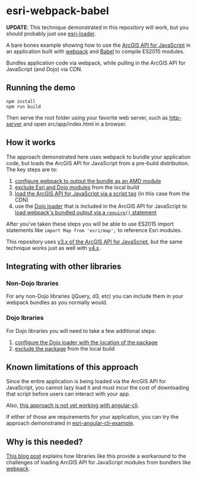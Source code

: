 # esri-webpack-babel

**UPDATE**: This technique demonstrated in this repository will work, but you should probably just use [esri-loader](https://github.com/Esri/esri-loader/).

A bare bones example showing how to use the
[ArcGIS API for JavaScript](https://developers.arcgis.com/javascript/) in an application built with [webpack](https://webpack.github.io/) and  [Babel](https://babeljs.io/) to compile ES2015 modules.

Bundles application code via webpack, while pulling in the ArcGIS API for JavaScript (and Dojo) via CDN.

## Running the demo

```
npm install
npm run build
```

Then serve the root folder using your favorite web server, such as [http-server](https://www.npmjs.com/package/http-server) and open src/app/index.html in a browser.

## How it works

The approach demonstrated here uses webpack to bundle your application code, but loads the ArcGIS API for JavaScript from a pre-build distribution. The key steps are to:
 1. [configure webpack to output the bundle as an AMD module](webpack.config.js#L17)
 1. [exclude Esri and Dojo modules](webpack.config.js#L50-L53) from the local build
 1. [load the ArcGIS API for JavaScript via a script tag](src/app/index.html#L33) (in this case from the CDN)
 1. use the [Dojo loader](https://dojotoolkit.org/reference-guide/1.10/loader/) that is included in the ArcGIS API for JavaScript to [load webpack's bundled output via a `require()` statement](src/app/index.html#L39)

After you've taken these steps you will be able to use ES2015 import statements like `import Map from 'esri/map';` to reference Esri modules.

This repository uses [v3.x of the ArcGIS API for JavaScript](https://developers.arcgis.com/javascript/3/), but the same technique works just as well with [v4.x](https://developers.arcgis.com/javascript/latest/guide/discover/index.html).

## Integrating with other libraries

### Non-Dojo lbraries
For any non-Dojo libraries (jQuery, d3, etc) you can include them in your webpack bundles as you normally would.

### Dojo lbraries
For Dojo libraries you will need to take a few additional steps:
 1. [configure the Dojo loader with the location of the package](src/app/index.html#L20-L31)
 1. [exclude the package](webpack.config.js#L57) from the local build

## Known limitations of this approach
Since the entire application is being loaded via the ArcGIS API for JavaScript, you cannot lazy load it and must incur the cost of downloading that script before users can interact with your app.

Also, [this approach is not yet working with angular-cli](https://github.com/tomwayson/angular2-esri-example/issues/16).

If either of those are requirements for your application, you can try the approach demonstrated in [esri-angular-cli-example](https://github.com/tomwayson/esri-angular-cli-example).

## Why is this needed?
[This blog post](http://tomwayson.com/2016/11/27/using-the-arcgis-api-for-javascript-in-applications-built-with-webpack/) explains how libraries like this provide a workaround to the challenges of loading ArcGIS API for JavaScript modules from bundlers like [webpack](http://webpack.github.io/).

[Dojo loader]:https://dojotoolkit.org/reference-guide/1.10/loader/
